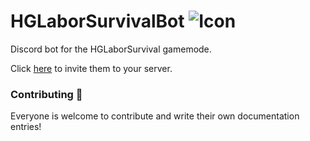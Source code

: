 # HGLaborSurvivalBot   ![Icon](https://cdn.discordapp.com/attachments/804656969281175602/821312606383898644/testers.png)

 Discord bot for the HGLaborSurvival gamemode.
 
Click [here](https://discord.com/api/oauth2/authorize?client_id=821126948419534868&permissions=2147609664&scope=bot%20applications.commands) to invite them to your server. 

### Contributing 🚀

Everyone is welcome to contribute and write their own documentation entries!

